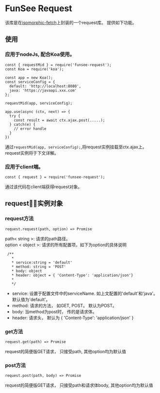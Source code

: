 # FunSee Request
该库是在[isomorphic-fetch](https://github.com/matthew-andrews/isomorphic-fetch)上封装的一个request库。 提供如下功能。

## 使用
### 应用于nodeJs, 配合Koa使用。
```
const { requestMid } = require('funsee-request');
const Koa = require('koa');

const app = new Koa();
const serviceConfig = {
  default: 'http://localhost:8080',
  java: 'https://javaapi.xxx.com'
};

requestMid(app, serviceConfig);

app.use(async (ctx, next) => {
  try {
    const result = await ctx.ajax.post(.....);
  } catch(e) {
    // error handle
  }
})
```
通过`requestMid(app, serviceConfig);`,将request实例挂载至ctx.ajax上。 request实例将于下文详解。

### 应用于client端。
```
const { request } = require('funsee-request');
```
通过该代码在client端获得request对象。


## request实例对象
### request方法
```
request.request(path, option) => Promise
```

path< string >: 请求的path路径。    
option < object >: 请求的所有配置项，如下为option的具体说明
```
 /**
   *
   * service:string = 'default'
   * method: string = 'POST'
   * body: object
   * header: object = { 'Content-Type': 'application/json'}
   * 
   */
```
* service: 设置于配置文件中的serviceName. 如上文配置的'default'和'java'。默认值为'default'。
* method: 请求的方法， 如GET, POST。 默认为POST。
* body: 当method为post时， 传的是请求体。
* header: 请求头， 默认为 { 'Content-Type': 'application/json' }


### get方法
```
request.get(path) => Promise
```
request的简便版GET请求， 只接受path, 其他option均为默认值

### post方法
```
request.post(path, body) => Promise
```
request的简便版GET请求， 只接受path和请求体body, 其他option均为默认值